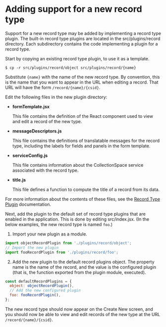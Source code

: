 # Adding support for a new record type

Support for a new record type may be added by implementing a record type plugin. The built-in record type plugins are located in the src/plugins/record directory. Each subdirectory contains the code implementing a plugin for a record type.

Start by copying an existing record type plugin, to use it as a template.

```
$ cp -r src/plugins/record/object src/plugins/record/{name} 
```

Substitute `{name}` with the name of the new record type. By convention, this is the name that you want to appear in the URL when editing a record. That URL will have the form `/record/{name}/{csid}`.

Edit the following files in the new plugin directory:

- **formTemplate.jsx**
  
  This file contains the definition of the React component used to view and edit a record of the new type.

- **messageDescriptors.js**
  
  This file contains the definitions of translatable messages for the record type, including the labels for fields and panels in the form template.

- **serviceConfig.js**
  
  This file contains information about the CollectionSpace service associated with the record type.

- **title.js**
  
  This file defines a function to compute the title of a record from its data.

For more information about the contents of these files, see the [Record Type Plugin](../PluginGuide/RecordTypePlugins.md) documentation.

Next, add the plugin to the default set of record type plugins that are enabled in the application. This is done by editing src/index.jsx. (In the below examples, the new record type is named `foo`.)

1. Import your new plugin as a module.

  ```JavaScript
  import objectRecordPlugin from './plugins/record/object';
  // Import the new plugin
  import fooRecordPlugin from './plugins/record/foo';
  ```

2. Add the new plugin to the default record plugins object. The property name is the name of the record, and the value is the configured plugin (that is, the function exported from the plugin module, executed).

  ```JavaScript
  const defaultRecordPlugins = {
    object: objectRecordPlugin(),
    // Add the new configured plugin
    foo: fooRecordPlugin(),
  };
  ```

The new record type should now appear on the Create New screen, and you should now be able to view and edit records of the new type at the URL `/record/{name}/{csid}`.
